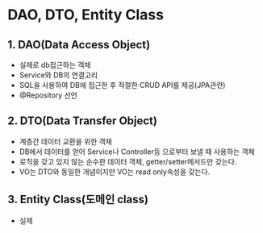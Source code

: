 # DAO, DTO, Entity Class
## 1. DAO(Data Access Object)
* 실제로 db접근하는 객체
* Service와 DB의 연결고리
* SQL을 사용하여 DB에 접근한 후 적절한 CRUD API를 제공(JPA관련)
* @Repository 선언

## 2. DTO(Data Transfer Object)
* 계층간 데이터 교환을 위한 객체
* DB에서 데이터를 얻어 Service나 Controller등 으로부터 보낼 때 사용하는 객체
* 로직을 갖고 있지 않는 순수한 데이터 객체, getter/setter메서드만 갖는다.
* VO는 DTO와 동일한 개념이지만 VO는 read only속성을 갖는다.

## 3. Entity Class(도메인 class)
* 실제 